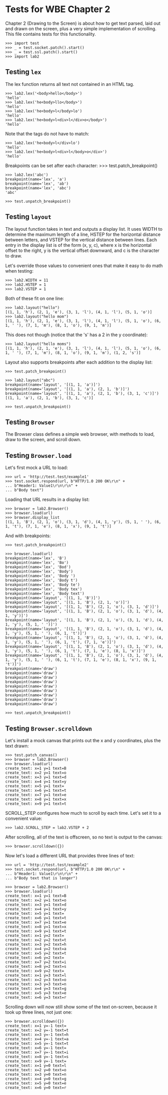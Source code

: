 Tests for WBE Chapter 2
=======================

Chapter 2 (Drawing to the Screen) is about how to get text parsed, laid out
and drawn on the screen, plus a very simple implementation of scrolling. This
file contains tests for this functionality.

    >>> import test
    >>> _ = test.socket.patch().start()
    >>> _ = test.ssl.patch().start()
    >>> import lab2

Testing `lex`
-------------

The lex function returns all text not contained in an HTML tag.

    >>> lab2.lex('<body>hello</body>')
    'hello'
    >>> lab2.lex('he<body>llo</body>')
    'hello'
    >>> lab2.lex('he<body>l</body>lo')
    'hello'
    >>> lab2.lex('he<body>l<div>l</div>o</body>')
    'hello'

Note that the tags do not have to match:

    >>> lab2.lex('he<body>l</div>lo')
    'hello'
    >>> lab2.lex('he<body>l<div>l</body>o</div>')
    'hello'

Breakpoints can be set after each character:
    >>> test.patch_breakpoint()

    >>> lab2.lex('abc')
    breakpoint(name='lex', 'a')
    breakpoint(name='lex', 'ab')
    breakpoint(name='lex', 'abc')
    'abc'

    >>> test.unpatch_breakpoint()


Testing `layout`
----------------

The layout function takes in text and outputs a display list. It uses WIDTH to
determine the maximum length of a line, HSTEP for the horizontal distance
between letters, and VSTEP for the vertical distance between lines. Each entry
in the display list is of the form (x, y, c), where x is the horizontal offset
to the right, y is the vertical offset downward, and c is the character to
draw.

Let's override those values to convenient ones that make it easy to do math
when testing:

    >>> lab2.WIDTH = 11
    >>> lab2.HSTEP = 1
    >>> lab2.VSTEP = 1

Both of these fit on one line:

    >>> lab2.layout("hello")
    [(1, 1, 'h'), (2, 1, 'e'), (3, 1, 'l'), (4, 1, 'l'), (5, 1, 'o')]
    >>> lab2.layout("hello mom")
    [(1, 1, 'h'), (2, 1, 'e'), (3, 1, 'l'), (4, 1, 'l'), (5, 1, 'o'), (6, 1, ' '), (7, 1, 'm'), (8, 1, 'o'), (9, 1, 'm')]

This does not though (notice that the 's' has a 2 in the y coordinate):

    >>> lab2.layout("hello moms")
    [(1, 1, 'h'), (2, 1, 'e'), (3, 1, 'l'), (4, 1, 'l'), (5, 1, 'o'), (6, 1, ' '), (7, 1, 'm'), (8, 1, 'o'), (9, 1, 'm'), (1, 2, 's')]

Layout also supports breakpoints after each addition to the display list:

    >>> test.patch_breakpoint()

    >>> lab2.layout("abc")
    breakpoint(name='layout', '[(1, 1, 'a')]')
    breakpoint(name='layout', '[(1, 1, 'a'), (2, 1, 'b')]')
    breakpoint(name='layout', '[(1, 1, 'a'), (2, 1, 'b'), (3, 1, 'c')]')
    [(1, 1, 'a'), (2, 1, 'b'), (3, 1, 'c')]

    >>> test.unpatch_breakpoint()

Testing `Browser`
-----------------

The Browser class defines a simple web browser, with methods to load,
draw to the screen, and scroll down.

Testing `Browser.load`
----------------------

Let's first mock a URL to load:

    >>> url = 'http://test.test/example1'
    >>> test.socket.respond(url, b"HTTP/1.0 200 OK\r\n" +
    ... b"Header1: Value1\r\n\r\n" +
    ... b"Body text")

Loading that URL results in a display list:

    >>> browser = lab2.Browser()
    >>> browser.load(url)
    >>> browser.display_list
    [(1, 1, 'B'), (2, 1, 'o'), (3, 1, 'd'), (4, 1, 'y'), (5, 1, ' '), (6, 1, 't'), (7, 1, 'e'), (8, 1, 'x'), (9, 1, 't')]

And with breakpoints:

    >>> test.patch_breakpoint()

    >>> browser.load(url)
    breakpoint(name='lex', 'B')
    breakpoint(name='lex', 'Bo')
    breakpoint(name='lex', 'Bod')
    breakpoint(name='lex', 'Body')
    breakpoint(name='lex', 'Body ')
    breakpoint(name='lex', 'Body t')
    breakpoint(name='lex', 'Body te')
    breakpoint(name='lex', 'Body tex')
    breakpoint(name='lex', 'Body text')
    breakpoint(name='layout', '[(1, 1, 'B')]')
    breakpoint(name='layout', '[(1, 1, 'B'), (2, 1, 'o')]')
    breakpoint(name='layout', '[(1, 1, 'B'), (2, 1, 'o'), (3, 1, 'd')]')
    breakpoint(name='layout', '[(1, 1, 'B'), (2, 1, 'o'), (3, 1, 'd'), (4, 1, 'y')]')
    breakpoint(name='layout', '[(1, 1, 'B'), (2, 1, 'o'), (3, 1, 'd'), (4, 1, 'y'), (5, 1, ' ')]')
    breakpoint(name='layout', '[(1, 1, 'B'), (2, 1, 'o'), (3, 1, 'd'), (4, 1, 'y'), (5, 1, ' '), (6, 1, 't')]')
    breakpoint(name='layout', '[(1, 1, 'B'), (2, 1, 'o'), (3, 1, 'd'), (4, 1, 'y'), (5, 1, ' '), (6, 1, 't'), (7, 1, 'e')]')
    breakpoint(name='layout', '[(1, 1, 'B'), (2, 1, 'o'), (3, 1, 'd'), (4, 1, 'y'), (5, 1, ' '), (6, 1, 't'), (7, 1, 'e'), (8, 1, 'x')]')
    breakpoint(name='layout', '[(1, 1, 'B'), (2, 1, 'o'), (3, 1, 'd'), (4, 1, 'y'), (5, 1, ' '), (6, 1, 't'), (7, 1, 'e'), (8, 1, 'x'), (9, 1, 't')]')
    breakpoint(name='draw')
    breakpoint(name='draw')
    breakpoint(name='draw')
    breakpoint(name='draw')
    breakpoint(name='draw')
    breakpoint(name='draw')
    breakpoint(name='draw')
    breakpoint(name='draw')
    breakpoint(name='draw')

    >>> test.unpatch_breakpoint()

Testing `Browser.scrolldown`
----------------------------

Let's install a mock canvas that prints out the x and y coordinates, plus
the text drawn:

    >>> test.patch_canvas()
    >>> browser = lab2.Browser()
    >>> browser.load(url)
    create_text: x=1 y=1 text=B
    create_text: x=2 y=1 text=o
    create_text: x=3 y=1 text=d
    create_text: x=4 y=1 text=y
    create_text: x=5 y=1 text= 
    create_text: x=6 y=1 text=t
    create_text: x=7 y=1 text=e
    create_text: x=8 y=1 text=x
    create_text: x=9 y=1 text=t

SCROLL_STEP configures how much to scroll by each time. Let's set it to
a convenient value:

    >>> lab2.SCROLL_STEP = lab2.VSTEP + 2

After scrolling, all of the text is offscreen, so no text is output to the
canvas:

    >>> browser.scrolldown({})

Now let's load a different URL that provides three lines of text:

    >>> url = 'http://test.test/example2'
    >>> test.socket.respond(url, b"HTTP/1.0 200 OK\r\n" +
    ... b"Header1: Value1\r\n\r\n" +
    ... b"Body text that is longer")

    >>> browser = lab2.Browser()
    >>> browser.load(url)
    create_text: x=1 y=1 text=B
    create_text: x=2 y=1 text=o
    create_text: x=3 y=1 text=d
    create_text: x=4 y=1 text=y
    create_text: x=5 y=1 text= 
    create_text: x=6 y=1 text=t
    create_text: x=7 y=1 text=e
    create_text: x=8 y=1 text=x
    create_text: x=9 y=1 text=t
    create_text: x=1 y=2 text= 
    create_text: x=2 y=2 text=t
    create_text: x=3 y=2 text=h
    create_text: x=4 y=2 text=a
    create_text: x=5 y=2 text=t
    create_text: x=6 y=2 text= 
    create_text: x=7 y=2 text=i
    create_text: x=8 y=2 text=s
    create_text: x=9 y=2 text= 
    create_text: x=1 y=3 text=l
    create_text: x=2 y=3 text=o
    create_text: x=3 y=3 text=n
    create_text: x=4 y=3 text=g
    create_text: x=5 y=3 text=e
    create_text: x=6 y=3 text=r

Scrolling down will now still show some of the text on-screen, because it took
up three lines, not just one:

    >>> browser.scrolldown({})
    create_text: x=1 y=-1 text= 
    create_text: x=2 y=-1 text=t
    create_text: x=3 y=-1 text=h
    create_text: x=4 y=-1 text=a
    create_text: x=5 y=-1 text=t
    create_text: x=6 y=-1 text= 
    create_text: x=7 y=-1 text=i
    create_text: x=8 y=-1 text=s
    create_text: x=9 y=-1 text= 
    create_text: x=1 y=0 text=l
    create_text: x=2 y=0 text=o
    create_text: x=3 y=0 text=n
    create_text: x=4 y=0 text=g
    create_text: x=5 y=0 text=e
    create_text: x=6 y=0 text=r

